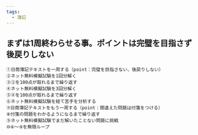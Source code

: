 ```yaml
---
tags:
  - 簿記
---
```

## まずは1周終わらせる事。ポイントは完璧を目指さず後戻りしない

```
①日商簿記テキストを一周する（point：完璧を目指さない、後戻りしない）  
②ネット無料模擬試験を1回分解く  
③②を100点が取れるまで繰り返す  
④ネット無料模擬試験を3回分解く  
⑤④を100点が取れるまで繰り返す  
⑥ネット無料模擬試験を経て苦手を分析する  
⑦日商簿記テキストをもう一周する（point：間違えた問題は付箋をつける）  
⑧付箋の問題をわかるようになるまで繰り返す  
⑨ネット無料模擬試験でまだ解いたことない問題に挑戦  
⑩⑥～⑨を無限ループ
```

